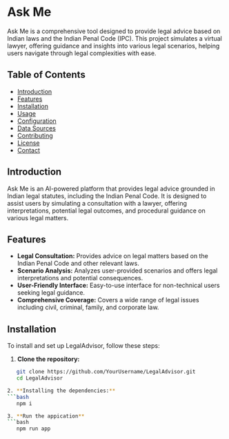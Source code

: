 # Ask Me
Ask Me is a comprehensive tool designed to provide legal advice based on Indian laws and the Indian Penal Code (IPC). This project simulates a virtual lawyer, offering guidance and insights into various legal scenarios, helping users navigate through legal complexities with ease.

## Table of Contents

- [Introduction](#introduction)
- [Features](#features)
- [Installation](#installation)
- [Usage](#usage)
- [Configuration](#configuration)
- [Data Sources](#data-sources)
- [Contributing](#contributing)
- [License](#license)
- [Contact](#contact)

## Introduction 
Ask Me is an AI-powered platform that provides legal advice grounded in Indian legal statutes, including the Indian Penal Code. It is designed to assist users by simulating a consultation with a lawyer, offering interpretations, potential legal outcomes, and procedural guidance on various legal matters.

## Features

- **Legal Consultation:** Provides advice on legal matters based on the Indian Penal Code and other relevant laws.
- **Scenario Analysis:** Analyzes user-provided scenarios and offers legal interpretations and potential consequences.
- **User-Friendly Interface:** Easy-to-use interface for non-technical users seeking legal guidance.
- **Comprehensive Coverage:** Covers a wide range of legal issues including civil, criminal, family, and corporate law.

## Installation

To install and set up LegalAdvisor, follow these steps:

1. **Clone the repository:**
```bash
   git clone https://github.com/YourUsername/LegalAdvisor.git
   cd LegalAdvisor

2. **Installing the dependencies:**
```bash
   npm i

3. **Run the appication**
```bash
   npm run app



